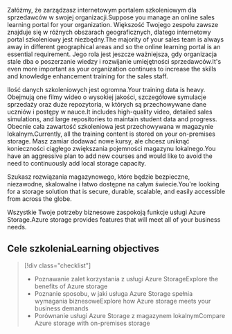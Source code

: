 <span data-ttu-id="0480f-101">Załóżmy, że zarządzasz internetowym portalem szkoleniowym dla sprzedawców w swojej organizacji.</span><span class="sxs-lookup"><span data-stu-id="0480f-101">Suppose you manage an online sales learning portal for your organization.</span></span> <span data-ttu-id="0480f-102">Większość Twojego zespołu zawsze znajduje się w różnych obszarach geograficznych, dlatego internetowy portal szkoleniowy jest niezbędny.</span><span class="sxs-lookup"><span data-stu-id="0480f-102">The majority of your sales team is always away in different geographical areas and so the online learning portal is an essential requirement.</span></span> <span data-ttu-id="0480f-103">Jego rola jest jeszcze ważniejsza, gdy organizacja stale dba o poszerzanie wiedzy i rozwijanie umiejętności sprzedawców.</span><span class="sxs-lookup"><span data-stu-id="0480f-103">It's even more important as your organization continues to increase the skills and knowledge enhancement training for the sales staff.</span></span>

<span data-ttu-id="0480f-104">Ilość danych szkoleniowych jest ogromna.</span><span class="sxs-lookup"><span data-stu-id="0480f-104">Your training data is heavy.</span></span> <span data-ttu-id="0480f-105">Obejmują one filmy wideo o wysokiej jakości, szczegółowe symulacje sprzedaży oraz duże repozytoria, w których są przechowywane dane uczniów i postępy w nauce.</span><span class="sxs-lookup"><span data-stu-id="0480f-105">It includes high-quality video, detailed sales simulations, and large repositories to maintain student data and progress.</span></span> <span data-ttu-id="0480f-106">Obecnie cała zawartość szkoleniowa jest przechowywana w magazynie lokalnym.</span><span class="sxs-lookup"><span data-stu-id="0480f-106">Currently, all the training content is stored on your on-premises storage.</span></span> <span data-ttu-id="0480f-107">Masz zamiar dodawać nowe kursy, ale chcesz uniknąć konieczności ciągłego zwiększania pojemności magazynu lokalnego.</span><span class="sxs-lookup"><span data-stu-id="0480f-107">You have an aggressive plan to add new courses and would like to avoid the need to continuously add local storage capacity.</span></span>

<span data-ttu-id="0480f-108">Szukasz rozwiązania magazynowego, które będzie bezpieczne, niezawodne, skalowalne i łatwo dostępne na całym świecie.</span><span class="sxs-lookup"><span data-stu-id="0480f-108">You're looking for a storage solution that is secure, durable, scalable, and easily accessible from across the globe.</span></span>

<span data-ttu-id="0480f-109">Wszystkie Twoje potrzeby biznesowe zaspokoją funkcje usługi Azure Storage.</span><span class="sxs-lookup"><span data-stu-id="0480f-109">Azure storage provides features that will meet all of your business needs.</span></span>

## <a name="learning-objectives"></a><span data-ttu-id="0480f-110">Cele szkolenia</span><span class="sxs-lookup"><span data-stu-id="0480f-110">Learning objectives</span></span>
> [!div class="checklist"]
> * <span data-ttu-id="0480f-111">Poznawanie zalet korzystania z usługi Azure Storage</span><span class="sxs-lookup"><span data-stu-id="0480f-111">Explore the benefits of Azure storage</span></span>
> * <span data-ttu-id="0480f-112">Poznanie sposobu, w jaki usługa Azure Storage spełnia wymagania biznesowe</span><span class="sxs-lookup"><span data-stu-id="0480f-112">Explore how Azure storage meets your business demands</span></span>
> * <span data-ttu-id="0480f-113">Porównanie usługi Azure Storage z magazynem lokalnym</span><span class="sxs-lookup"><span data-stu-id="0480f-113">Compare Azure storage with on-premises storage</span></span>